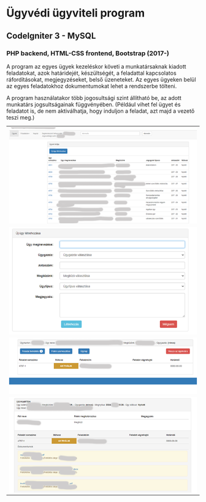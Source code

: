 # Ügyvédi ügyviteli program

## CodeIgniter 3 - MySQL

### PHP backend, HTML-CSS frontend, Bootstrap (2017-)

A program az egyes ügyek kezeléskor követi a munkatársaknak kiadott feladatokat, azok határidejét, készültségét, a feladattal kapcsolatos ráfordításokat, megjegyzéseket, belső üzeneteket. Az egyes ügyeken belül az egyes feladatokhoz dokumentumokat lehet a rendszerbe tölteni. 

A program használatakor több jogosultsági szint állítható be, az adott munkatárs jogsultságainak függvényében. (Például vihet fel ügyet és feladatot is, de nem aktiválhatja, hogy induljon a feladat, azt majd a vezető teszi meg.)

<table>
<tr>
<td><img src="printscreen/ugyvedi_ugyvitel_01.png" alt="alt szöveg" width="720"></td>
</tr>
<tr>
<td><img src="printscreen/ugyvedi_ugyvitel_02.png" alt="alt szöveg" width="720"></td>
</tr>
<tr>
<td><img src="printscreen/ugyvedi_ugyvitel_03.png" alt="alt szöveg" width="720"></td>
</tr>
<tr>
<td><img src="printscreen/ugyvedi_ugyvitel_04.png" alt="alt szöveg" width="720"></td>
</tr>

